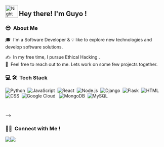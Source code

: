 <img alt="Night Coding" src="./assets/Hand%20Wave.gif" width='40' align="left"/><h2>Hey there!  I'm Guyo ! </h2>

### 😎 &nbsp;About Me

🎓 &nbsp;I'm a Software Developer & 💡 like to explore new technologies and develop software solutions.
<!--🎓 &nbsp;I'm currently studying: Information Technology (software engineer)  at Zetech University, Kenya .\-->
✍️ &nbsp;In my free time, I pursue Ethical Hacking .\
💬 &nbsp;Feel free to reach out to me. Lets work on some few projects together.


<!--END_SECTION:waka-->

### 💻 🛠 &nbsp;Tech Stack

![Python](https://img.shields.io/badge/-Python-05122A?style=flat&logo=python)&nbsp;
![JavaScript](https://img.shields.io/badge/-JavaScript-05122A?style=flat&logo=javascript)&nbsp;
![React](https://img.shields.io/badge/-React-05122A?style=flat&logo=react)&nbsp;
![Node.js](https://img.shields.io/badge/-Node.js-05122A?style=flat&logo=node.js)&nbsp;
![Django](https://img.shields.io/badge/-Django-05122A?style=flat&logo=django&logoColor=092E20)&nbsp;
![Flask](https://img.shields.io/badge/-Flask-05122A?style=flat&logo=flask)&nbsp;
![HTML](https://img.shields.io/badge/-HTML-05122A?style=flat&logo=HTML5)&nbsp;
![CSS](https://img.shields.io/badge/-CSS-05122A?style=flat&logo=CSS3&logoColor=1572B6)&nbsp;
![Google Cloud](https://img.shields.io/badge/Google%20Cloud-%234285F4.svg?style=for-the-badge&logo=google-cloud&logoColor=white) &nbsp; 
![MongoDB](https://img.shields.io/badge/MongoDB-%234ea94b.svg?style=for-the-badge&logo=mongodb&logoColor=white)&nbsp; 
![MySQL](https://img.shields.io/badge/mysql-%2300f.svg?style=for-the-badge&logo=mysql&logoColor=white)&nbsp; 

<br>




-->



### 🤝🏻 &nbsp;Connect with Me !

<p align="justify">
<a href="https://ke.linkedin.com/in/guyo-halake/"><img src="></a>
<a href="mailto:guyohalake608@gmail.com"><img src="https://img.shields.io/badge/-guyohalake608@gmail.com-D14836?style=flat&logo=Gmail&logoColor=white"/></a>

</p>
